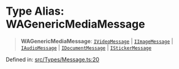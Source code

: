 # Type Alias: WAGenericMediaMessage

> **WAGenericMediaMessage**: [`IVideoMessage`](../namespaces/proto/namespaces/Message/interfaces/IVideoMessage.md) \| [`IImageMessage`](../namespaces/proto/namespaces/Message/interfaces/IImageMessage.md) \| [`IAudioMessage`](../namespaces/proto/namespaces/Message/interfaces/IAudioMessage.md) \| [`IDocumentMessage`](../namespaces/proto/namespaces/Message/interfaces/IDocumentMessage.md) \| [`IStickerMessage`](../namespaces/proto/namespaces/Message/interfaces/IStickerMessage.md)

Defined in: [src/Types/Message.ts:20](https://github.com/Fokusdotid/Baileys/blob/3623833a320f5e60f370ef835f3de341453290f5/src/Types/Message.ts#L20)
